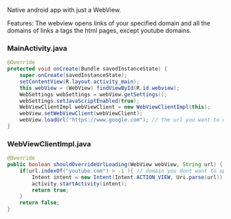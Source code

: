 Native android app with just a WebView.

Features: The webview opens links of your specified domain and all the domains of links a tags the html pages, except youtube domains.

### MainActivity.java
```java
@Override
protected void onCreate(Bundle savedInstanceState) {
    super.onCreate(savedInstanceState);
    setContentView(R.layout.activity_main);
    this.webView = (WebView) findViewById(R.id.webview);
    WebSettings webSettings = webView.getSettings();
    webSettings.setJavaScriptEnabled(true);
    WebViewClientImpl webViewClient = new WebViewClientImpl(this);
    webView.setWebViewClient(webViewClient);
    webView.loadUrl("https://www.google.com"); // the url you want to open
}
```

### WebViewClientImpl.java
```java
@Override
public boolean shouldOverrideUrlLoading(WebView webView, String url) {
    if(url.indexOf("youtube.com") > -1 ){ // domain you dont want to open inside your webview
        Intent intent = new Intent(Intent.ACTION_VIEW, Uri.parse(url));
        activity.startActivity(intent);
        return true;
    }
    return false;
}
```
